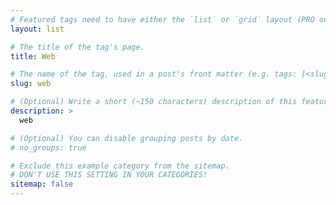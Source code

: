 ```yaml
---
# Featured tags need to have either the `list` or `grid` layout (PRO only).
layout: list

# The title of the tag's page.
title: Web

# The name of the tag, used in a post's front matter (e.g. tags: [<slug>]).
slug: web

# (Optional) Write a short (~150 characters) description of this featured tag.
description: >
  web

# (Optional) You can disable grouping posts by date.
# no_groups: true

# Exclude this example category from the sitemap.
# DON'T USE THIS SETTING IN YOUR CATEGORIES!
sitemap: false
---
```

